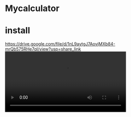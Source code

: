 # Mycalculator
# install 
https://drive.google.com/file/d/1nL9aytgJ7AovjMXb84-mrQb575RHe7qI/view?usp=share_link
<a href="url"><video src="https://github.com/giriprasad51/Mycalculator/blob/main/videos/WhatsApp%20Video%202023-01-24%20at%2021.01.01.mp4" align="left" height="200" width="400" ></a><br><br><br><br><br><br><br><br>

